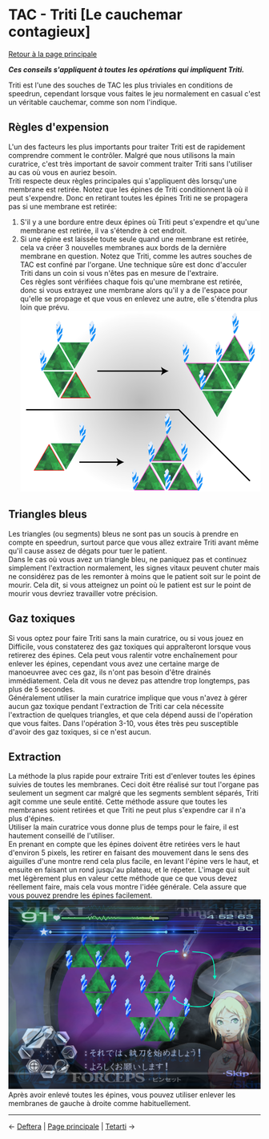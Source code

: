 
# TAC - Triti [Le cauchemar contagieux]

[Retour à la page principale](../../index/fr/index.md)

***Ces conseils s'appliquent à toutes les opérations qui impliquent Triti.*** <br>

Triti est l'une des souches de TAC les plus triviales en conditions de speedrun, cependant lorsque vous faites le jeu normalement en casual c'est un véritable cauchemar, comme son nom l'indique. <br>

## Règles d'expension

L'un des facteurs les plus importants pour traiter Triti est de rapidement comprendre comment le contrôler. Malgré que nous utilisons la main curatrice, c'est très important de savoir comment traiter Triti sans l'utiliser au cas où vous en auriez besoin. <br>
Triti respecte deux règles principales qui s'appliquent dès lorsqu'une membrane est retirée. Notez que les épines de Triti conditionnent là où il peut s'expendre. Donc en retirant toutes les épines Triti ne se propagera pas si une membrane est retirée: <br>
1. S'il y a une bordure entre deux épines où Triti peut s'expendre et qu'une membrane est retirée, il va s'étendre à cet endroit.
2. Si une épine est laissée toute seule quand une membrane est retirée, cela va créer 3 nouvelles membranes aux bords de la dernière membrane en question.
Notez que Triti, comme les autres souches de TAC est confiné par l'organe. Une technique sûre est donc d'acculer Triti dans un coin si vous n'êtes pas en mesure de l'extraire. <br>
Ces règles sont vérifiées chaque fois qu'une membrane est retirée, donc si vous extrayez une membrane alors qu'il y a de l'espace pour qu'elle se propage et que vous en enlevez une autre, elle s'étendra plus loin que prévu. <br>
![](../img/triti_rules.png) <br>

## Triangles bleus

Les triangles (ou segments) bleus ne sont pas un soucis à prendre en compte en speedrun, surtout parce que vous allez extraire Triti avant même qu'il cause assez de dégats pour tuer le patient. <br>
Dans le cas où vous avez un triangle bleu, ne paniquez pas et continuez simplement l'extraction normalement, les signes vitaux peuvent chuter mais ne considérez pas de les remonter à moins que le patient soit sur le point de mourir. Cela dit, si vous atteignez un point où le patient est sur le point de mourir vous devriez travailler votre précision. <br>

## Gaz toxiques

Si vous optez pour faire Triti sans la main curatrice, ou si vous jouez en Difficile, vous constaterez des gaz toxiques qui appraîteront lorsque vous retirerez des épines. Cela peut vous ralentir votre enchaînement pour enlever les épines, cependant vous avez une certaine marge de manoeuvree avec ces gaz, ils n'ont pas besoin d'être drainés immédiatement. Cela dit vous ne devez pas attendre trop longtemps, pas plus de 5 secondes. <br>
Généralement utiliser la main curatrice implique que vous n'avez à gérer aucun gaz toxique pendant l'extraction de Triti car cela nécessite l'extraction de quelques triangles, et que cela dépend aussi de l'opération que vous faites. Dans l'opération 3-10, vous êtes très peu susceptible d'avoir des gaz toxiques, si ce n'est aucun. <br>

## Extraction

La méthode la plus rapide pour extraire Triti est d'enlever toutes les épines suivies de toutes les membranes. Ceci doit être réalisé sur tout l'organe pas seulement un segment car malgré que les segments semblent séparés, Triti agit comme une seule entité. Cette méthode assure que toutes les membranes soient retirées et que Triti ne peut plus s'expendre car il n'a plus d'épines. <br>
Utiliser la main curatrice vous donne plus de temps pour le faire, il est hautement conseillé de l'utiliser. <br>
En prenant en compte que les épines doivent être retirées vers le haut d'environ 5 pixels, les retirer en faisant des mouvement dans le sens des aiguilles d'une montre rend cela plus facile, en levant l'épine vers le haut, et ensuite en faisant un rond jusqu'au plateau, et le répeter. L'image qui suit met légèrement plus en valeur cette méthode que ce que vous devez réellement faire, mais cela vous montre l'idée générale. Cela assure que vous pouvez prendre les épines facilement. <br>
![](../img/triti_movement.png) <br>
Après avoir enlevé toutes les épines, vous pouvez utiliser enlever les membranes de gauche à droite comme habituellement. <br>

---

← [Deftera](deftera.md) | [Page principale](../../index/fr/index.md) | [Tetarti](tetarti.md) →